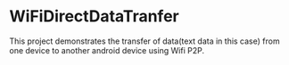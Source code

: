 # WiFiDirectDataTranfer

This project demonstrates the transfer of data(text data in this case) from one device to another android device using Wifi P2P.
